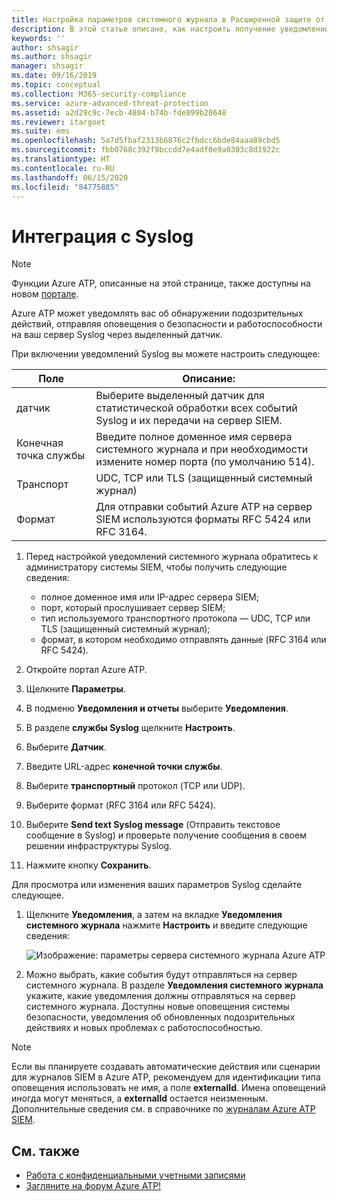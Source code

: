 ```yaml
---
title: Настройка параметров системного журнала в Расширенной защите от угроз Azure
description: В этой статье описано, как настроить получение уведомлений Azure ATP о подозрительной активности (по электронной почте или с помощью пересылки событий Azure ATP)
keywords: ''
author: shsagir
ms.author: shsagir
manager: shsagir
ms.date: 09/16/2019
ms.topic: conceptual
ms.collection: M365-security-compliance
ms.service: azure-advanced-threat-protection
ms.assetid: a2d29c9c-7ecb-4804-b74b-fde899b28648
ms.reviewer: itargoet
ms.suite: ems
ms.openlocfilehash: 5a7d5fbaf2313b6876c2fbdcc6bde84aaa89cbd5
ms.sourcegitcommit: fbb0768c392f9bccdd7e4adf0e9a0303c8d1922c
ms.translationtype: HT
ms.contentlocale: ru-RU
ms.lasthandoff: 06/15/2020
ms.locfileid: "84775885"
---
```

# <a name="integrate-with-syslog"></a>Интеграция с Syslog

> [!NOTE]
> Функции Azure ATP, описанные на этой странице, также доступны на новом [портале](https://portal.cloudappsecurity.com).

Azure ATP может уведомлять вас об обнаружении подозрительных действий, отправляя оповещения о безопасности и работоспособности на ваш сервер Syslog через выделенный датчик.

При включении уведомлений Syslog вы можете настроить следующее:

   |Поле|Описание:|
   |---------|---------------|
   |датчик|Выберите выделенный датчик для статистической обработки всех событий Syslog и их передачи на сервер SIEM.|
   |Конечная точка службы|Введите полное доменное имя сервера системного журнала и при необходимости измените номер порта (по умолчанию 514).|
   |Транспорт|UDC, TCP или TLS (защищенный системный журнал)|
   |Формат|Для отправки событий Azure ATP на сервер SIEM используются форматы RFC 5424 или RFC 3164.|

1. Перед настройкой уведомлений системного журнала обратитесь к администратору системы SIEM, чтобы получить следующие сведения:

    - полное доменное имя или IP-адрес сервера SIEM;
    - порт, который прослушивает сервер SIEM;
    - тип используемого транспортного протокола — UDC, TCP или TLS (защищенный системный журнал);
    - формат, в котором необходимо отправлять данные (RFC 3164 или RFC 5424).

1. Откройте портал Azure ATP.
1. Щелкните **Параметры**.
1. В подменю **Уведомления и отчеты** выберите **Уведомления**.
1. В разделе **службы Syslog** щелкните **Настроить**.
1. Выберите **Датчик**.
1. Введите URL-адрес **конечной точки службы**.
1. Выберите **транспортный** протокол (TCP или UDP).
1. Выберите формат (RFC 3164 или RFC 5424).
1. Выберите **Send text Syslog message** (Отправить текстовое сообщение в Syslog) и проверьте получение сообщения в своем решении инфраструктуры Syslog.
1. Нажмите кнопку **Сохранить**.

Для просмотра или изменения ваших параметров Syslog сделайте следующее.

1. Щелкните **Уведомления**, а затем на вкладке **Уведомления системного журнала** нажмите **Настроить** и введите следующие сведения:

   ![Изображение: параметры сервера системного журнала Azure ATP](media/atp-syslog.png)

1. Можно выбрать, какие события будут отправляться на сервер системного журнала. В разделе **Уведомления системного журнала** укажите, какие уведомления должны отправляться на сервер системного журнала. Доступны новые оповещения системы безопасности, уведомления об обновленных подозрительных действиях и новых проблемах с работоспособностью.

> [!NOTE]
> Если вы планируете создавать автоматические действия или сценарии для журналов SIEM в Azure ATP, рекомендуем для идентификации типа оповещения использовать не имя, а поле **externalId**. Имена оповещений иногда могут меняться, а **externalId** остается неизменным. Дополнительные сведения см. в справочнике по [журналам Azure ATP SIEM](cef-format-sa.md).

## <a name="see-also"></a>См. также

- [Работа с конфиденциальными учетными записями](sensitive-accounts.md)
- [Загляните на форум Azure ATP!](https://aka.ms/azureatpcommunity)
